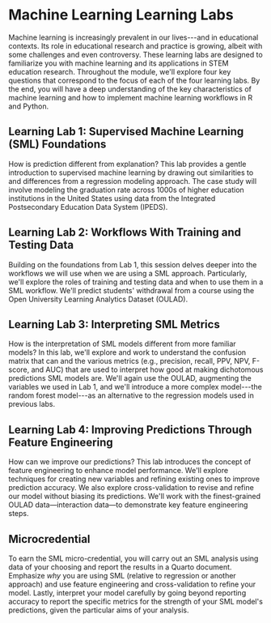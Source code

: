# Machine Learning Learning Labs

Machine learning is increasingly prevalent in our lives---and in educational contexts. Its role in educational research and practice is growing, albeit with some challenges and even controversy. These learning labs are designed to familiarize you with machine learning and its applications in STEM education research. Throughout the module, we'll explore four key questions that correspond to the focus of each of the four learning labs. By the end, you will have a deep understanding of the key characteristics of machine learning and how to implement machine learning workflows in R and Python.

## Learning Lab 1: Supervised Machine Learning (SML) Foundations

How is prediction different from explanation? This lab provides a gentle introduction to supervised machine learning by drawing out similarities to and differences from a regression modeling approach. The case study will involve modeling the graduation rate across 1000s of higher education institutions in the United States using data from the Integrated Postsecondary Education Data System (IPEDS).

## Learning Lab 2: Workflows With Training and Testing Data

Building on the foundations from Lab 1, this session delves deeper into the workflows we will use when we are using a SML approach. Particularly, we'll explore the roles of training and testing data and when to use them in a SML workflow. We'll predict students' withdrawal from a course using the Open University Learning Analytics Dataset (OULAD).

## Learning Lab 3: Interpreting SML Metrics

How is the interpretation of SML models different from more familiar models? In this lab, we'll explore and work to understand the confusion matrix that can and the various metrics (e.g., precision, recall, PPV, NPV, F-score, and AUC) that are used to interpret how good at making dichotomous predictions SML models are. We'll again use the OULAD, augmenting the variables we used in Lab 1, and we'll introduce a more complex model---the random forest model---as an alternative to the regression models used in previous labs.

## Learning Lab 4: Improving Predictions Through Feature Engineering

How can we improve our predictions? This lab introduces the concept of feature engineering to enhance model performance. We'll explore techniques for creating new variables and refining existing ones to improve prediction accuracy. We also explore cross-validation to revise and refine our model without biasing its predictions. We'll work with the finest-grained OULAD data—interaction data—to demonstrate key feature engineering steps.

## Microcredential

To earn the SML micro-credential, you will carry out an SML analysis using data of your choosing and report the results in a Quarto document. Emphasize *why* you are using SML (relative to regression or another approach) and use feature engineering and cross-validation to refine your model. Lastly, interpret your model carefully by going beyond reporting accuracy to report the specific metrics for the strength of your SML model's predictions, given the particular aims of your analysis. 
